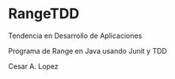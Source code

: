 # RangeTDD
Tendencia en Desarrollo de Aplicaciones

Programa de Range en Java usando Junit y TDD

Cesar A. Lopez
